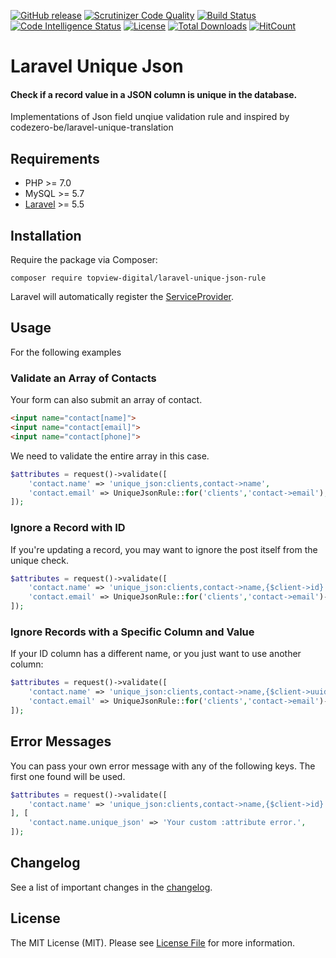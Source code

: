 
[![GitHub release](https://img.shields.io/github/release/robinhoo1973/laravel-unique-json-rule.svg)]()
[![Scrutinizer Code Quality](https://scrutinizer-ci.com/g/robinhoo1973/laravel-unique-json-rule/badges/quality-score.png?b=master)](https://scrutinizer-ci.com/g/robinhoo1973/laravel-unique-json-rule/?branch=master)
[![Build Status](https://scrutinizer-ci.com/g/robinhoo1973/laravel-unique-json-rule/badges/build.png?b=master)](https://scrutinizer-ci.com/g/robinhoo1973/laravel-unique-json-rule/build-status/master)
[![Code Intelligence Status](https://scrutinizer-ci.com/g/robinhoo1973/laravel-unique-json-rule/badges/code-intelligence.svg?b=master)](https://scrutinizer-ci.com/code-intelligence)
[![License](https://img.shields.io/packagist/l/topview-digital/laravel-unique-json-rule.svg)]()
[![Total Downloads](https://img.shields.io/packagist/dt/topview-digital/laravel-unique-json-rule.svg)](https://packagist.org/packages/topview-digital/laravel-unique-json-rule)
[![HitCount](http://hits.dwyl.io/robinhoo1973/https://github.com/robinhoo1973/laravel-unique-json-rule.svg)](http://hits.dwyl.io/robinhoo1973/https://github.com/robinhoo1973/laravel-unique-json-rule)

# Laravel Unique Json


#### Check if a record value in a JSON column is unique in the database.

Implementations of Json field unqiue validation rule and inspired by codezero-be/laravel-unique-translation

## Requirements

-   PHP >= 7.0
-   MySQL >= 5.7
-   [Laravel](https://laravel.com/) >= 5.5


## Installation

Require the package via Composer:

```
composer require topview-digital/laravel-unique-json-rule
```
Laravel will automatically register the [ServiceProvider](https://github.com/robinhoo1973/laravel-unique-json-rule/blob/master/src/UniqueJsonRuleServiceProvider.php).

## Usage

For the following examples

### Validate an Array of Contacts

Your form can also submit an array of contact.

```html
<input name="contact[name]">
<input name="contact[email]">
<input name="contact[phone]">
```

We need to validate the entire array in this case. 

```php
$attributes = request()->validate([
    'contact.name' => 'unique_json:clients,contact->name',
    'contact.email' => UniqueJsonRule::for('clients','contact->email'),
]);
```

### Ignore a Record with ID

If you're updating a record, you may want to ignore the post itself from the unique check.


```php
$attributes = request()->validate([
    'contact.name' => 'unique_json:clients,contact->name,{$client->id}',
    'contact.email' => UniqueJsonRule::for('clients','contact->email')->ignore($client->id),
]);
```

### Ignore Records with a Specific Column and Value

If your ID column has a different name, or you just want to use another column:

```php
$attributes = request()->validate([
    'contact.name' => 'unique_json:clients,contact->name,{$client->uuid},uuid',
    'contact.email' => UniqueJsonRule::for('clients','contact->email')->ignore($client->uuid,'uuid'),
]);
```


## Error Messages


You can pass your own error message with any of the following keys. The first one found will be used.

```php
$attributes = request()->validate([
    'contact.name' => 'unique_json:clients,contact->name,{$client->id}',
], [
    'contact.name.unique_json' => 'Your custom :attribute error.',
]);
```
## Changelog

See a list of important changes in the [changelog](https://github.com/robinhoo1973/laravel-unique-json-rule/blob/master/CHANGELOG.md).

## License

The MIT License (MIT). Please see [License File](https://github.com/robinhoo1973/laravel-unique-json-rule/blob/master/LICENSE.md) for more information.
